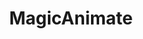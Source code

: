 ---
title: MagicAnimate
emoji: 💃
colorFrom: purple
colorTo: purple
sdk: gradio
sdk_version: 4.4.0
python_version: 3.8
app_file: app.py
pinned: false
---